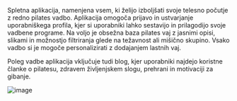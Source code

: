 Spletna aplikacija, namenjena vsem, ki želijo izboljšati svoje telesno počutje z redno pilates vadbo. Aplikacija omogoča prijavo in ustvarjanje uporabniškega profila, kjer si uporabniki lahko sestavijo in prilagodijo svoje vadbene programe. Na voljo je obsežna baza pilates vaj z jasnimi opisi, slikami in možnostjo filtriranja glede na težavnost ali mišično skupino.
Vsako vadbo si je mogoče personalizirati z dodajanjem lastnih vaj.

Poleg vadbe aplikacija vključuje tudi blog, kjer uporabniki najdejo koristne članke o pilatesu, zdravem življenjskem slogu, prehrani in motivaciji za gibanje.

![image](https://github.com/user-attachments/assets/abfa3240-c1a9-4fdb-b490-927e7dc66e41)
